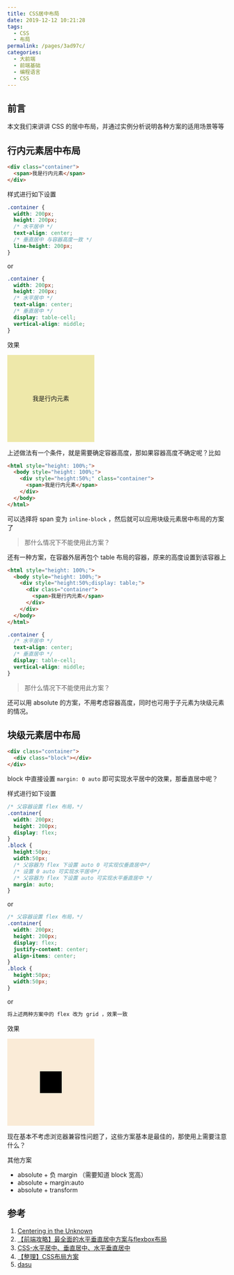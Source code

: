 ```yaml
---
title: CSS居中布局
date: 2019-12-12 10:21:28
tags: 
  - CSS
  - 布局
permalink: /pages/3ad97c/
categories: 
  - 大前端
  - 前端基础
  - 编程语言
  - CSS
---
```


## 前言

本文我们来讲讲 CSS 的居中布局，并通过实例分析说明各种方案的适用场景等等

<!-- more -->



## 行内元素居中布局

```html
<div class="container">
  <span>我是行内元素</span>
</div>
```

样式进行如下设置
```css
.container {
  width: 200px;
  height: 200px;
  /* 水平居中 */
  text-align: center;
  /* 垂直居中 与容器高度一致 */
  line-height: 200px;
}
```
or
```css
.container {
  width: 200px;
  height: 200px;
  /* 水平居中 */
  text-align: center;
  /* 垂直居中 */
  display: table-cell;
  vertical-align: middle;
}
```

效果
<style>
  .container1 {
    /* Comment */
    width: 200px;
    height:200px;
    text-align:center;
    line-height: 200px;
    background-color: palegoldenrod;
  }
</style>
<div class="container1">
  <span>我是行内元素</span>
</div>

上述做法有一个条件，就是需要确定容器高度，那如果容器高度不确定呢？比如
```html
<html style="height: 100%;">
  <body style="height: 100%;">
    <div style="height:50%;" class="container">
      <span>我是行内元素</span>
    </div>
  </body>
</html>
```

可以选择将 span 变为 `inline-block` ，然后就可以应用块级元素居中布局的方案了
> 那什么情况下不能使用此方案？

还有一种方案，在容器外层再包个 table 布局的容器，原来的高度设置到该容器上
```html
<html style="height: 100%;">
  <body style="height: 100%;">
    <div style="height:50%;display: table;">
      <div class="container">
        <span>我是行内元素</span>
      </div>
    </div>
  </body>
</html>
```
```css
.container {
  /* 水平居中 */
  text-align: center;
  /* 垂直居中 */
  display: table-cell;
  vertical-align: middle;
}
```
> 那什么情况下不能使用此方案？

还可以用 absolute 的方案，不用考虑容器高度，同时也可用于子元素为块级元素的情况。

## 块级元素居中布局


```html
<div class="container">
  <div class="block"></div>
</div>
```

block 中直接设置 `margin: 0 auto` 即可实现水平居中的效果，那垂直居中呢？

样式进行如下设置

```css
/* 父容器设置 flex 布局，*/
.container{
  width: 200px;
  height: 200px;
  display: flex;
}
.block {
  height:50px;
  width:50px;
  /* 父容器为 flex 下设置 auto 0 可实现仅垂直居中*/
  /* 设置 0 auto 可实现水平居中*/
  /* 父容器为 flex 下设置 auto 可实现水平垂直居中 */
  margin: auto;
}
```
or
```css
/* 父容器设置 flex 布局，*/
.container{
  width: 200px;
  height: 200px;
  display: flex;
  justify-content: center;
  align-items: center;
}
.block {
  height:50px;
  width:50px;
}
```
or
```css
将上述两种方案中的 flex 改为 grid ，效果一致
```

效果
<style>
.container2{
  width: 200px;
  height: 200px;
  display: flex;
  background-color: antiquewhite;
}
.block1 {
  margin: auto;
}
</style>
<div class="container2">
  <div class="block1" style="height:50px;width: 50px;background-color: black"></div>
</div>

现在基本不考虑浏览器兼容性问题了，这些方案基本是最佳的，那使用上需要注意什么？

其他方案 
- absolute + 负 margin （需要知道 block 宽高）
- absolute + margin:auto
- absolute + transform 



## 参考

1. [Centering in the Unknown](https://css-tricks.com/centering-in-the-unknown/)
2. [【前端攻略】最全面的水平垂直居中方案与flexbox布局](https://www.cnblogs.com/coco1s/p/4444383.html)
3. [CSS-水平居中、垂直居中、水平垂直居中](https://segmentfault.com/a/1190000014116655)
4. [【整理】CSS布局方案](https://segmentfault.com/a/1190000010989110)
5. [dasu](https://github.com/woshidasusu/Doc/blob/master/%E9%9D%A2%E8%AF%95%E9%A2%98/CSS/div%E6%B0%B4%E5%B9%B3%E5%9E%82%E7%9B%B4%E5%B1%85%E4%B8%AD.md)